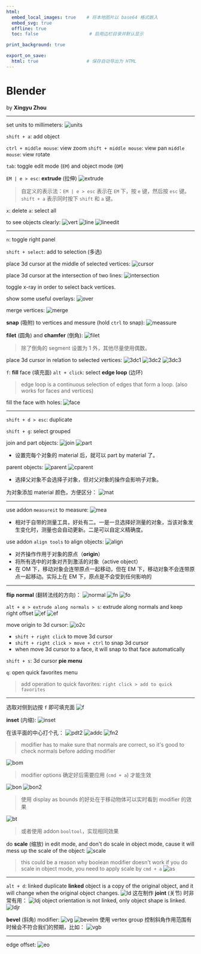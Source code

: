 ```yaml
---
html:
  embed_local_images: true    # 将本地图片以 base64 格式嵌入
  embed_svg: true
  offline: true
  toc: false                   # 启用边栏目录并默认显示

print_background: true

export_on_save:
  html: true                  # 保存自动导出为 HTML
---
```


# Blender

<link rel="icon" href="favicon-blender.ico" type="image/x-icon">

by **Xingyu Zhou**

---

set units to millimeters:
![units](assets/bl_millimeter.png)

`shift + a`: add object

`ctrl + middle mouse`: view zoom
`shift + middle mouse`: view pan
`middle mouse`: view rotate

`tab`: toggle edit mode (`EM`) and object mode (`OM`)

`EM | e > esc`: **extrude** (拉伸)
![extrude](assets/bl_extrude.png)

> 自定义的表示法：`EM | e > esc` 表示在 `EM` 下，按 `e` 键，然后按 `esc` 键。 `shift + a` 表示同时按下 `shift` 和 `a` 键。

`x`: delete
`a`: select all

to see objects clearly:
![vert](assets/bl_vert.png)
![line](assets/bl_line.png)
![lineedit](assets/bl_wireedit.png)

---

`n`: toggle right panel

`shift + select`: add to selection (多选)

place 3d cursor at the middle of selected vertices:
![cursor](assets/bl_pdtmc.png)

place 3d cursor at the intersection of two lines:
![intersection](assets/bl_inter.png)

toggle x-ray in order to select back vertices.

show some useful overlays:
![over](assets/bl_overlays.png)

merge vertices:
![merge](assets/bl_mergevert.png)

**snap** (吸附) to vertices and messure (hold `ctrl` to snap):
![meassure](assets/bl_messure.png)

**filet** (圆角) and **chamfer** (倒角):
![filet](assets/bl_filet.png)

> 除了倒角的 segment 设置为 1 外，其他尽量使用偶数。

place 3d cursor in relation to selected vertices:
![3dc1](assets/bl_3dc1.png)
![3dc2](assets/bl_3dc2.png)
![3dc3](assets/bl_3dc3.png)

`f`: **fill** face (填充面)
`alt + click`: select **edge loop** (边环)

> edge loop is a continuous selection of edges that form a loop. (also works for faces and vertices)

fill the face with holes:
![face](assets/bl_fillface.png)

---

`shift + d > esc`: duplicate

`shift + g`: select grouped

join and part objects:
![join](assets/bl_join.png)
![part](assets/bl_part.png)

- 设置完每个对象的 material 后，就可以 part by material 了。

parent objects:
![parent](assets/bl_parent.png)
![cparent](assets/bl_cparent.png)

- 选择父对象不会选择子对象，但对父对象的操作会影响子对象。

为对象添加 material 颜色，方便区分：
![mat](assets/bl_mat.png)

---

use addon `measureit` to measure:
![mea](assets/bl_mea.png)

- 相对于自带的测量工具，好处有二。一是一旦选择好测量的对象，当该对象发生变化时，测量也会自动更新。二是可以自定义精确度。

use addon `align tools` to align objects:
![align](assets/bl_at.png)

- 对齐操作作用于对象的原点（**origin**）
- 将所有选中的对象对齐到激活的对象（active object）
- 在 OM 下，移动对象会连带原点一起移动，但在 EM 下，移动对象不会连带原点一起移动。实际上在 EM 下，原点是不会受到任何影响的

---

**flip** **normal** (翻转法线的方向)：
![normal](assets/bl_normals.png)
![fn](assets/bl_fn.png)
![fo](assets/bl_fo.png)

`alt + e > extrude along normals > s`: extrude along normals and keep right offset
![ef](assets/bl_ef.png)
![ef](assets/bl_efs.png)

move origin to 3d cursor:
![o2c](assets/bl_o2c.png)

- `shift + right click` to move 3d cursor
- `shift + right click > move + ctrl` to snap 3d cursor
- when move 3d cursor to a face, it will snap to that face automatically

`shift + s`: 3d cursor **pie menu**

`q`: open quick favorites menu

> add operation to quick favorites: `right click > add to quick favorites`

---

选取对侧到边按 `f` 即可填充面
![f](assets/bl_f.png)

**inset** (内缩):
![inset](assets/bl_inset.png)

在该平面的中心打个孔：
![pdt2](assets/bl_pdt2.png)
![addc](assets/bl_addc.png)
![fn2](assets/bl_fn2.png)
> modifier has to make sure that normals are correct, so it's good to check normals before adding modifier

![bom](assets/bl_bom.png)
> modifier options 确定好后需要应用 (`cmd + a`) 才能生效

![bon](assets/bl_bon.png)
![bon2](assets/bl_bon2.png)
> 使用 display as bounds 的好处在于移动物体可以实时看到 modifier 的效果

![bt](assets/bl_bt.png)
> 或者使用 addon `booltool`，实现相同效果

do **scale** (缩放) in edit mode, and don't do scale in object mode, cause it will mess up the scale of the object:
![scale](assets/bl_so.png)
> this could be a reason why boolean modifier doesn't work
> if you do scale in object mode, you need to apply scale by `cmd + a`
> ![as](assets/bl_as.png)

---

`alt + d`: linked duplicate
**linked** object is a copy of the original object, and it will change when the original object changes.
![ld](assets/bl_ld.png)
这在制作 **joint** (关节) 时非常有用：
![ldj](assets/bl_ldj.png)
object orientation is not linked, only object shape is linked.
![ldjr](assets/bl_ldjr.png)

**bevel** (斜角) modifier:
![vg](assets/bl_vg.png)
![bevelm](assets/bl_bevelm.png)
使用 vertex group 控制斜角作用范围有时候会不符合我们的预期，比如：
![vgb](assets/bl_vgb.png)

---

edge offset:
![eo](assets/bl_eo.png)
